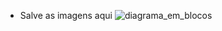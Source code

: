 * Salve as imagens aqui
![diagrama_em_blocos ](https://github.com/user-attachments/assets/ab8e8a1a-68f4-4298-ae33-159b65f066be)
